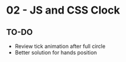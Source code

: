 # 02 - JS and CSS Clock

## TO-DO

- Review tick animation after full circle
- Better solution for hands position
